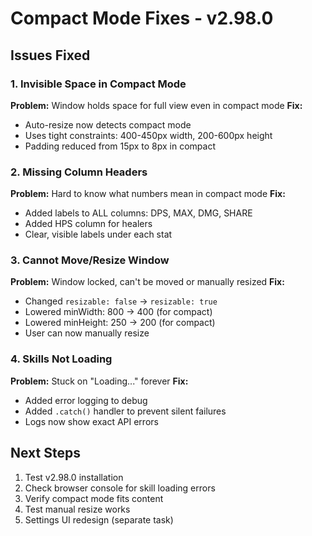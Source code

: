 # Compact Mode Fixes - v2.98.0

## Issues Fixed

### 1. Invisible Space in Compact Mode
**Problem:** Window holds space for full view even in compact mode
**Fix:** 
- Auto-resize now detects compact mode
- Uses tight constraints: 400-450px width, 200-600px height
- Padding reduced from 15px to 8px in compact

### 2. Missing Column Headers
**Problem:** Hard to know what numbers mean in compact mode
**Fix:**
- Added labels to ALL columns: DPS, MAX, DMG, SHARE
- Added HPS column for healers
- Clear, visible labels under each stat

### 3. Cannot Move/Resize Window
**Problem:** Window locked, can't be moved or manually resized
**Fix:**
- Changed `resizable: false` → `resizable: true`
- Lowered minWidth: 800 → 400 (for compact)
- Lowered minHeight: 250 → 200 (for compact)
- User can now manually resize

### 4. Skills Not Loading
**Problem:** Stuck on "Loading..." forever
**Fix:**
- Added error logging to debug
- Added `.catch()` handler to prevent silent failures
- Logs now show exact API errors

## Next Steps

1. Test v2.98.0 installation
2. Check browser console for skill loading errors
3. Verify compact mode fits content
4. Test manual resize works
5. Settings UI redesign (separate task)
